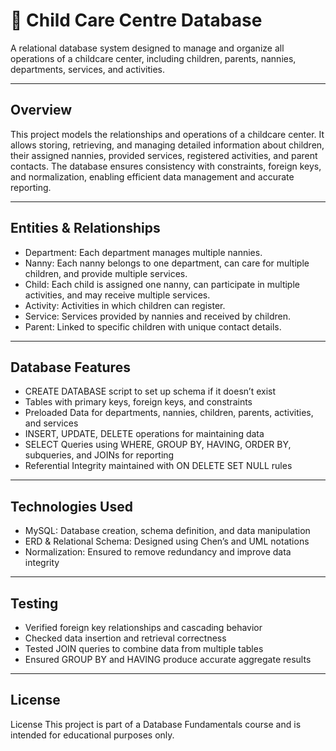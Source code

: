 # 🏫 Child Care Centre Database

A relational database system designed to manage and organize all operations of a childcare center, including children, parents, nannies, departments, services, and activities.

---
## Overview

This project models the relationships and operations of a childcare center. It allows storing, retrieving, and managing detailed information about children, their assigned nannies, provided services, registered activities, and parent contacts. The database ensures consistency with constraints, foreign keys, and normalization, enabling efficient data management and accurate reporting.

---

## Entities & Relationships

- Department: Each department manages multiple nannies.
- Nanny: Each nanny belongs to one department, can care for multiple children, and provide multiple services.
- Child: Each child is assigned one nanny, can participate in multiple activities, and may receive multiple services.
- Activity: Activities in which children can register.
- Service: Services provided by nannies and received by children.
- Parent: Linked to specific children with unique contact details.
 
 ---
 
## Database Features

- CREATE DATABASE script to set up schema if it doesn’t exist
- Tables with primary keys, foreign keys, and constraints
- Preloaded Data for departments, nannies, children, parents, activities, and services
- INSERT, UPDATE, DELETE operations for maintaining data
- SELECT Queries using WHERE, GROUP BY, HAVING, ORDER BY, subqueries, and JOINs for reporting
- Referential Integrity maintained with ON DELETE SET NULL rules
 
 ---
 
## Technologies Used

- MySQL: Database creation, schema definition, and data manipulation
- ERD & Relational Schema: Designed using Chen’s and UML notations
- Normalization: Ensured to remove redundancy and improve data integrity
  
 ---
 
## Testing
- Verified foreign key relationships and cascading behavior
- Checked data insertion and retrieval correctness
- Tested JOIN queries to combine data from multiple tables
- Ensured GROUP BY and HAVING produce accurate aggregate results

 ---

## License
  License This project is part of a Database Fundamentals course and is intended for educational purposes only.
